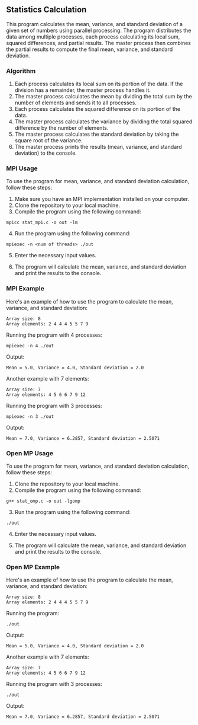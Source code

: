 ## Statistics Calculation

This program calculates the mean, variance, and standard deviation of a given set of numbers using parallel processing. The program distributes the data among multiple processes, each process calculating its local sum, squared differences, and partial results. The master process then combines the partial results to compute the final mean, variance, and standard deviation.

### Algorithm

1. Each process calculates its local sum on its portion of the data. If the division has a remainder, the master process handles it.
2. The master process calculates the mean by dividing the total sum by the number of elements and sends it to all processes.
3. Each process calculates the squared difference on its portion of the data.
4. The master process calculates the variance by dividing the total squared difference by the number of elements.
5. The master process calculates the standard deviation by taking the square root of the variance.
6. The master process prints the results (mean, variance, and standard deviation) to the console.

### MPI Usage

To use the program for mean, variance, and standard deviation calculation, follow these steps:

1. Make sure you have an MPI implementation installed on your computer.
2. Clone the repository to your local machine.
3. Compile the program using the following command:

```
mpicc stat_mpi.c -o out -lm
```

4. Run the program using the following command:

```
mpiexec -n <num of threads> ./out
```

5. Enter the necessary input values.

6. The program will calculate the mean, variance, and standard deviation and print the results to the console.

### MPI Example

Here's an example of how to use the program to calculate the mean, variance, and standard deviation:

```
Array size: 8
Array elements: 2 4 4 4 5 5 7 9
```

Running the program with 4 processes:

```
mpiexec -n 4 ./out
```

Output:

```
Mean = 5.0, Variance = 4.0, Standard deviation = 2.0
```

Another example with 7 elements:

```
Array size: 7
Array elements: 4 5 6 6 7 9 12
```

Running the program with 3 processes:

```
mpiexec -n 3 ./out
```

Output:

```
Mean = 7.0, Variance = 6.2857, Standard deviation = 2.5071
```

### Open MP Usage

To use the program for mean, variance, and standard deviation calculation, follow these steps:

1. Clone the repository to your local machine.
2. Compile the program using the following command:

```
g++ stat_omp.c -o out -lgomp
```

3. Run the program using the following command:

```
./out
```

4. Enter the necessary input values.

5. The program will calculate the mean, variance, and standard deviation and print the results to the console.

### Open MP Example

Here's an example of how to use the program to calculate the mean, variance, and standard deviation:

```
Array size: 8
Array elements: 2 4 4 4 5 5 7 9
```

Running the program:

```
./out 
```

Output:

```
Mean = 5.0, Variance = 4.0, Standard deviation = 2.0
```

Another example with 7 elements:

```
Array size: 7
Array elements: 4 5 6 6 7 9 12
```

Running the program with 3 processes:

```
./out
```

Output:

```
Mean = 7.0, Variance = 6.2857, Standard deviation = 2.5071
```

